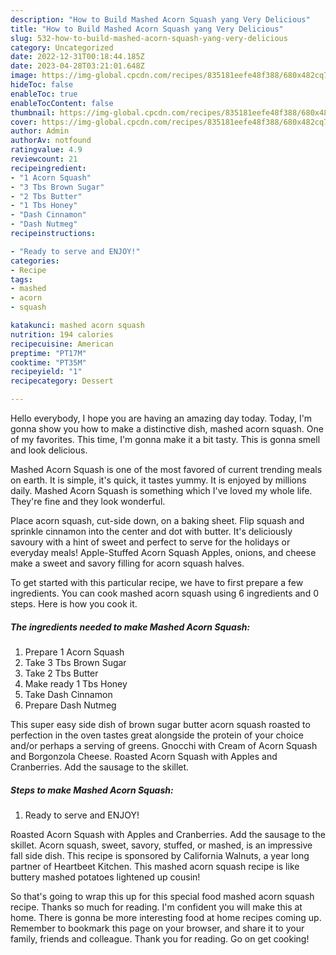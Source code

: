 ```yaml
---
description: "How to Build Mashed Acorn Squash yang Very Delicious"
title: "How to Build Mashed Acorn Squash yang Very Delicious"
slug: 532-how-to-build-mashed-acorn-squash-yang-very-delicious
category: Uncategorized
date: 2022-12-31T00:18:44.185Z
date: 2023-04-28T03:21:01.648Z
image: https://img-global.cpcdn.com/recipes/835181eefe48f388/680x482cq70/mashed-acorn-squash-recipe-main-photo.jpg
hideToc: false
enableToc: true
enableTocContent: false
thumbnail: https://img-global.cpcdn.com/recipes/835181eefe48f388/680x482cq70/mashed-acorn-squash-recipe-main-photo.jpg
cover: https://img-global.cpcdn.com/recipes/835181eefe48f388/680x482cq70/mashed-acorn-squash-recipe-main-photo.jpg
author: Admin
authorAv: notfound
ratingvalue: 4.9
reviewcount: 21
recipeingredient:
- "1 Acorn Squash"
- "3 Tbs Brown Sugar"
- "2 Tbs Butter"
- "1 Tbs Honey"
- "Dash Cinnamon"
- "Dash Nutmeg"
recipeinstructions:

- "Ready to serve and ENJOY!"
categories:
- Recipe
tags:
- mashed
- acorn
- squash

katakunci: mashed acorn squash 
nutrition: 194 calories
recipecuisine: American
preptime: "PT17M"
cooktime: "PT35M"
recipeyield: "1"
recipecategory: Dessert

---
```



Hello everybody, I hope you are having an amazing day today. Today, I'm gonna show you how to make a distinctive dish, mashed acorn squash. One of my favorites. This time, I'm gonna make it a bit tasty. This is gonna smell and look delicious.

Mashed Acorn Squash is one of the most favored of current trending meals on earth. It is simple, it's quick, it tastes yummy. It is enjoyed by millions daily. Mashed Acorn Squash is something which I've loved my whole life. They're fine and they look wonderful.

Place acorn squash, cut-side down, on a baking sheet. Flip squash and sprinkle cinnamon into the center and dot with butter. It&#39;s deliciously savoury with a hint of sweet and perfect to serve for the holidays or everyday meals! Apple-Stuffed Acorn Squash Apples, onions, and cheese make a sweet and savory filling for acorn squash halves.


To get started with this particular recipe, we have to first prepare a few ingredients. You can cook mashed acorn squash using 6 ingredients and 0 steps. Here is how you cook it.

<!--inarticleads1-->

##### The ingredients needed to make Mashed Acorn Squash:

1. Prepare 1 Acorn Squash
1. Take 3 Tbs Brown Sugar
1. Take 2 Tbs Butter
1. Make ready 1 Tbs Honey
1. Take Dash Cinnamon
1. Prepare Dash Nutmeg


This super easy side dish of brown sugar butter acorn squash roasted to perfection in the oven tastes great alongside the protein of your choice and/or perhaps a serving of greens. Gnocchi with Cream of Acorn Squash and Borgonzola Cheese. Roasted Acorn Squash with Apples and Cranberries. Add the sausage to the skillet. 

<!--inarticleads2-->

##### Steps to make Mashed Acorn Squash:


1. Ready to serve and ENJOY!

Roasted Acorn Squash with Apples and Cranberries. Add the sausage to the skillet. Acorn squash, sweet, savory, stuffed, or mashed, is an impressive fall side dish. This recipe is sponsored by California Walnuts, a year long partner of Heartbeet Kitchen. This mashed acorn squash recipe is like buttery mashed potatoes lightened up cousin! 

So that's going to wrap this up for this special food mashed acorn squash recipe. Thanks so much for reading. I'm confident you will make this at home. There is gonna be more interesting food at home recipes coming up. Remember to bookmark this page on your browser, and share it to your family, friends and colleague. Thank you for reading. Go on get cooking!
